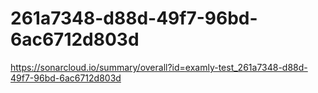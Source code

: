 # 261a7348-d88d-49f7-96bd-6ac6712d803d
https://sonarcloud.io/summary/overall?id=examly-test_261a7348-d88d-49f7-96bd-6ac6712d803d
